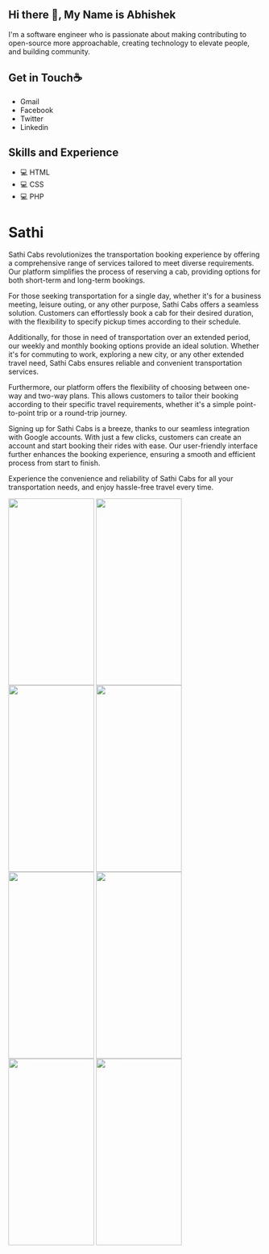 ## **Hi there 👋, My Name is Abhishek**
I'm a software engineer who is passionate about making contributing to open-source more approachable, creating technology to elevate people, and building community.

## **Get in Touch☕** 
* Gmail
* Facebook
* Twitter
* Linkedin

## **Skills and Experience**
* 💻 HTML
* 💻 CSS
* 💻 PHP

# Sathi
Sathi Cabs revolutionizes the transportation booking experience by offering a comprehensive range of services tailored to meet diverse requirements. Our platform simplifies the process of reserving a cab, providing options for both short-term and long-term bookings.

For those seeking transportation for a single day, whether it's for a business meeting, leisure outing, or any other purpose, Sathi Cabs offers a seamless solution. Customers can effortlessly book a cab for their desired duration, with the flexibility to specify pickup times according to their schedule.

Additionally, for those in need of transportation over an extended period, our weekly and monthly booking options provide an ideal solution. Whether it's for commuting to work, exploring a new city, or any other extended travel need, Sathi Cabs ensures reliable and convenient transportation services.

Furthermore, our platform offers the flexibility of choosing between one-way and two-way plans. This allows customers to tailor their booking according to their specific travel requirements, whether it's a simple point-to-point trip or a round-trip journey.

Signing up for Sathi Cabs is a breeze, thanks to our seamless integration with Google accounts. With just a few clicks, customers can create an account and start booking their rides with ease. Our user-friendly interface further enhances the booking experience, ensuring a smooth and efficient process from start to finish.

Experience the convenience and reliability of Sathi Cabs for all your transportation needs, and enjoy hassle-free travel every time.


<img align="center" src="https://github.com/0virusdetect/sathi/assets/47599266/07318def-a406-442d-9f7a-ca47e7947ae9" width="170" height="370">
<img align="center" src="https://github.com/0virusdetect/sathi/assets/47599266/7183f109-2750-49fa-a825-146613c6e91f" width="170" height="370">
<img align="center" src="https://github.com/0virusdetect/sathi/assets/47599266/add8fe68-083d-4471-8d31-384b452e6dfd" width="170" height="370">
<img align="center" src="https://github.com/0virusdetect/sathi/assets/47599266/558f8d39-4c08-4fc7-9961-b964f44c79e7" width="170" height="370">
<img align="center" src="https://github.com/0virusdetect/sathi/assets/47599266/75aba16e-0311-44ec-ba0e-79a8e81f8a6f" width="170" height="370">
<img align="center" src="https://github.com/0virusdetect/sathi/assets/47599266/03923861-9c92-4c84-a914-8d3d4dfdd74c" width="170" height="370">
<img align="center" src="https://github.com/0virusdetect/sathi/assets/47599266/83b40279-9414-483c-8e7b-82093b1706fc" width="170" height="370">
<img align="center" src="https://github.com/0virusdetect/sathi/assets/47599266/2d6ef28d-70ea-4378-9c92-a229ad00ed67" width="170" height="370">
